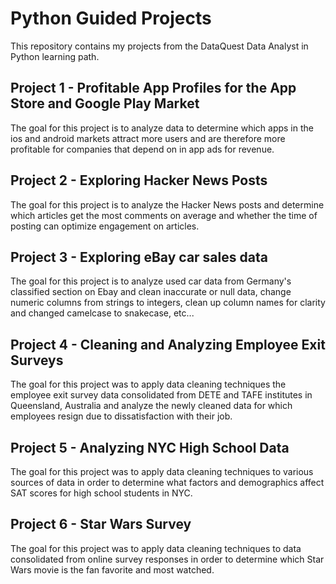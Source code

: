 # Python Guided Projects
This repository contains my projects from the DataQuest Data Analyst in Python learning path. 

## Project 1 - Profitable App Profiles for the App Store and Google Play Market
The goal for this project is to analyze data to determine which apps in the ios and android markets attract more users and are therefore more profitable for companies that depend on in app ads for revenue.

## Project 2 - Exploring Hacker News Posts
The goal for this project is to analyze the Hacker News posts and determine which articles get the most comments on average and whether the time of posting can optimize engagement on articles.

## Project 3 - Exploring eBay car sales data
The goal for this project is to analyze used car data from Germany's classified section on Ebay and clean inaccurate or null data, change numeric columns from strings to integers, clean up column names for clarity and changed camelcase to snakecase, etc...

## Project 4 - Cleaning and Analyzing Employee Exit Surveys
The goal for this project was to apply data cleaning techniques the employee exit survey data consolidated from DETE and TAFE institutes in Queensland, Australia and analyze the newly cleaned data for which employees resign due to dissatisfaction with their job.

## Project 5 - Analyzing NYC High School Data
The goal for this project was to apply data cleaning techniques to various sources of data in order to determine what factors and demographics affect SAT scores for high school students in NYC.

## Project 6 - Star Wars Survey
The goal for this project was to apply data cleaning techniques to data consolidated from online survey responses in order to determine which Star Wars movie is the fan favorite and most watched.
